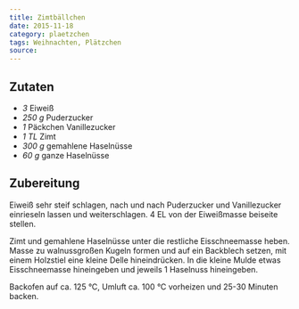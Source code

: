 ```yaml
---
title: Zimtbällchen
date: 2015-11-18
category: plaetzchen
tags: Weihnachten, Plätzchen
source: 
---
```

## Zutaten
- *3* Eiweiß
- *250 g* Puderzucker
- *1*  Päckchen Vanillezucker
- *1 TL*  Zimt
- *300 g* gemahlene Haselnüsse
- *60 g*  ganze Haselnüsse

## Zubereitung
Eiweiß sehr steif schlagen, nach und nach Puderzucker und Vanillezucker einrieseln lassen und weiterschlagen. 4 EL von der Eiweißmasse beiseite stellen. 

Zimt und gemahlene Haselnüsse unter die restliche Eisschneemasse heben. Masse zu walnussgroßen Kugeln formen und auf ein Backblech setzen, mit einem Holzstiel eine kleine Delle hineindrücken. In die kleine Mulde etwas Eisschneemasse hineingeben und jeweils 1 Haselnuss hineingeben. 

Backofen auf ca. 125 °C, Umluft ca. 100 °C vorheizen und 25-30 Minuten backen.